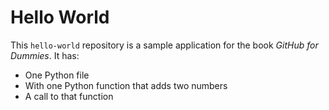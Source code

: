 # Hello World

This `hello-world` repository is a sample application for the book *GitHub for Dummies*. It has:

- One Python file
- With one Python function that adds two numbers
- A call to that function
